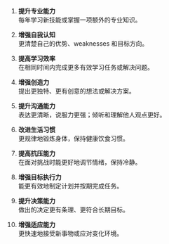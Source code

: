 1. **提升专业能力**  
   每年学习新技能或掌握一项额外的专业知识。

2. **增强自我认知**  
   更清楚自己的优势、weaknesses 和目标方向。

3. **提高学习效率**  
   在相同时间内完成更多有效学习任务或解决问题。

4. **增强创造力**  
   提出更独特、更有创意的想法或解决方案。

5. **提升沟通能力**  
   表达更清晰，说服力更强；倾听和理解他人观点更好。

6. **改进生活习惯**  
   更规律地锻炼身体，保持健康饮食习惯。

7. **提高抗压能力**  
   在面对挑战时能更好地调节情绪，保持冷静。

8. **增强目标执行力**  
   能更有效地制定计划并按期完成任务。

9. **提升决策能力**  
   做出的决定更有条理、更符合长期目标。

10. **增强适应能力**  
    更快速地接受新事物或应对变化环境。